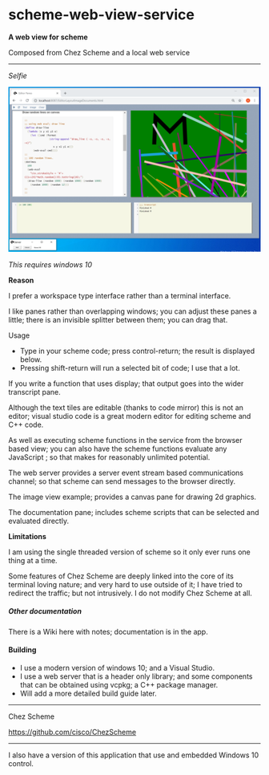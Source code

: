 # scheme-web-view-service
**A web view for scheme** 

Composed from  Chez Scheme and a local web service

-------

*Selfie* 

![Selfie](assets/Selfie.png)



*This requires windows 10*

**Reason**

I prefer a workspace type interface rather than a terminal interface.

I like panes rather than overlapping windows; you can adjust these panes a little; there is an invisible splitter between them; you can drag that.

Usage

- Type in your scheme code; press control-return; the result is displayed below.
- Pressing shift-return will run a selected bit of code; I use that a lot.


If you write a function that uses display; that output goes into the wider transcript pane.

Although the text tiles are editable (thanks to code mirror) this is not an editor; visual studio code is a great modern editor for editing scheme and C++ code.

As well as executing scheme functions in the service from the browser based view; you can also have the scheme functions evaluate any JavaScript ; so that makes for reasonably unlimited potential.

The web server provides a server event stream based communications channel; so that  scheme can send messages to the browser directly.

The image view example; provides a canvas pane for drawing 2d graphics.

The documentation pane; includes scheme scripts that can be selected and evaluated directly.

**Limitations**

I am using the single threaded version of scheme so it only ever runs one thing at a time. 

Some features of Chez Scheme are deeply linked into the core of its terminal loving nature; and very hard to use outside of it; I have tried to redirect the traffic; but not intrusively.  I do not modify Chez Scheme at all.

##### Other documentation

There is a Wiki here with notes; documentation is in the app.

#### Building

- I use a modern version of windows 10; and a Visual Studio.
- I use a web server that is a header only library; and some components that can be obtained using vcpkg; a C++ package manager.
- Will add a more detailed build guide later.

------

Chez Scheme

https://github.com/cisco/ChezScheme

---

I also have a version of this application that use and embedded Windows 10 control. 